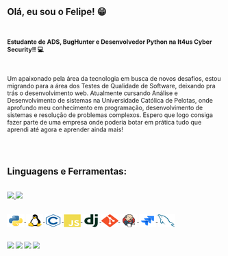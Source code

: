 ## Olá, eu sou o <strong>Felipe!</strong> 😁
<br>
<p align="left">
 <strong>Estudante de ADS, BugHunter e Desenvolvedor Python na It4us Cyber Security!! 💻</strong>
 </p>
 <br>
  <p>Um apaixonado pela área da tecnologia em busca de novos desafios, estou migrando para a área dos Testes de Qualidade de Software, deixando pra trás o desenvolvimento web. Atualmente cursando Análise e Desenvolvimento de sistemas na Universidade Católica de Pelotas, onde aprofundo meu conhecimento em programação, desenvolvimento de sistemas e resolução de problemas complexos. Espero que logo consiga fazer parte de uma empresa onde poderia botar em prática tudo que aprendi até agora e aprender ainda mais!</p>
<br>
<br>


## **Linguagens e Ferramentas:**
<br>

 <div>
   <a href="https://github.com/felpssm">
   <img height="180em" src="https://github-readme-stats.vercel.app/api?username=felpssm&show_icons=true&theme=tokyonight&include_all_commits=true&count_private=true"/>
   <img height="180em" src="https://github-readme-stats.vercel.app/api/top-langs/?username=felpssm&layout=compact&langs_count=6&theme=tokyonight"/>
</div>
    <br>
<div style="display: inline_block"><br>
  <img align="center" alt="Js" height="30" width="40" src="https://github.com/devicons/devicon/blob/master/icons/python/python-original.svg">
  <img align="center" alt="Js" height="30" width="40" src="https://github.com/devicons/devicon/blob/master/icons/linux/linux-original.svg">
  <img align="center" alt="Js" height="30" width="40" src="https://github.com/devicons/devicon/blob/master/icons/c/c-line.svg">
  <img align="center" alt="Js" height="30" width="40" src="https://raw.githubusercontent.com/devicons/devicon/master/icons/javascript/javascript-plain.svg">
  <img align="center" alt="Js" height="30" width="40" src="https://github.com/devicons/devicon/blob/master/icons/django/django-plain.svg">
  <img align="center" alt="Js" height="30" width="40" src="https://github.com/devicons/devicon/blob/master/icons/git/git-original.svg">
  <img align="center" alt="Js" height="30" width="40" src="https://github.com/devicons/devicon/blob/master/icons/jenkins/jenkins-original.svg">
  <img align="center" alt="Js" height="30" width="40" src="https://github.com/devicons/devicon/blob/master/icons/jira/jira-original.svg">
  <img align="center" alt="Js" height="30" width="40" src="https://github.com/devicons/devicon/blob/master/icons/mysql/mysql-original.svg">
 
</div>
 
<br>
<br>
 
<div> 
  <a href="https://instagram.com/felpssf" target="_blank"><img src="https://img.shields.io/badge/-Instagram-%23E4405F?style=for-the-badge&logo=instagram&logoColor=white" target="_blank"></a>
 <a href="https://discord.gg/felpssf" target="_blank"><img src="https://img.shields.io/badge/Discord-7289DA?style=for-the-badge&logo=discord&logoColor=white" target="_blank"></a> 
  <a href = "mailto:felipe.martinsf@hotmail.com"><img src="https://img.shields.io/badge/-hotmail-%23333?style=for-the-badge&logo=hotmail&logoColor=white" target="_blank"></a>
  <a href="https://www.linkedin.com/in/felipe-ferreira-893693149" target="_blank"><img src="https://img.shields.io/badge/-LinkedIn-%230077B5?style=for-the-badge&logo=linkedin&logoColor=white" target="_blank"></a>
</div>
